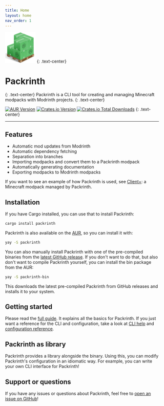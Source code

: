 ```yaml
---
title: Home
layout: home
nav_order: 1
---
```


<img src="https://github.com/Thijzert123/packrinth/blob/ff8455254b966d7879ca2c378a4350c1a56cbfc6/logo.png?raw=true" alt="logo" width=100 height=100 />
{: .text-center}

# Packrinth
{: .text-center}
Packrinth is a CLI tool for creating and managing Minecraft modpacks with Modrinth projects.
{: .text-center}

[![AUR Version](https://img.shields.io/aur/version/packrinth?style=for-the-badge)](https://aur.archlinux.org/packages/packrinth)
[![Crates.io Version](https://img.shields.io/crates/v/packrinth?style=for-the-badge)](https://crates.io/crates/packrinth)
[![Crates.io Total Downloads](https://img.shields.io/crates/d/packrinth?style=for-the-badge)](https://crates.io/crates/packrinth)
{: .text-center}

---

## Features
- Automatic mod updates from Modrinth
- Automatic dependency fetching
- Separation into branches
- Importing modpacks and convert them to a Packrinth modpack
- Automatically generating documentation
- Exporting modpacks to Modrinth modpacks

If you want to see an example of how Packrinth is used, see [Client+](https://github.com/Thijzert123/client-plus):
a Minecraft modpack managed by Packrinth.

## Installation
If you have Cargo installed, you can use that to install Packrinth:
```bash
cargo install packrinth
```

Packrinth is also available on the [AUR](https://aur.archlinux.org/packages/packrinth), so you can install it with:
```bash
yay -S packrinth
```

You can also manually install Packrinth with one of the pre-compiled binaries from the [latest GitHub release](https://github.com/Thijzert123/packrinth/releases/latest). If you don't want to do that, but also don't want to compile Packrinth yourself, you can install the bin package from the AUR:
```bash
yay -S packrinth-bin
```
This downloads the latest pre-compiled Packrinth from GitHub releases and installs it to your system.

## Getting started
Please read the [full guide](full-guide.html). It explains all the basics for Packrinth.
If you just want a reference for the CLI and configuration, take a look at [CLI help](cli-help.html) and
[configuration reference](configuration-reference.html).

## Packrinth as library
Packrinth provides a library alongside the binary. Using this, you can modify Packrinth's configuration
in an idiomatic way. For example, you can write your own CLI interface for Packrinth!

## Support or questions
If you have any issues or questions about Packrinth, feel free to [open an issue on GitHub](https://github.com/Thijzert123/packrinth/issues/new)!
